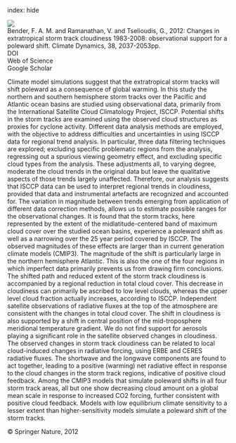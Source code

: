 index: hide

<div class="Citation">
    <div class="Citation-thumb CitationThumb-linked"  data-href="https://doi.org/10.1007/s00382-011-1065-6">
      <img src="https://static.claimspace.cloud/climate-study-static/refs/thumbs/2/Bender_et_al_2012-thumb.png" />
    </div>

  <div class="Citation-body">
    <div class="Citation-text">Bender, F. A. M. and Ramanathan, V. and Tselioudis, G., 2012: Changes in extratropical storm track cloudiness 1983-2008: observational support for a poleward shift. <span class="Article-journal">Climate Dynamics, </span><span class="Article-volume">38, </span>2037-2053pp.</div>
    <div class="Citation-links">
      <div class="CitationLink" data-href="https://doi.org/10.1007/s00382-011-1065-6">
        <div class="CitationLink-icon CitationLink-Doi"></div>
        <div class="CitationLink-text">DOI</div>
      </div>
      <div class="CitationLink" data-href="http://cel.webofknowledge.com/InboundService.do?customersID=atyponcel&smartRedirect=yes&mode=FullRecord&IsProductCode=Yes&product=CEL&Init=Yes&Func=Frame&action=retrieve&SrcApp=literatum&SrcAuth=atyponcel&SID=7CNc3cIRaBKjGbSujFM&UT=WOS:000303448300022">
        <div class="CitationLink-icon CitationLink-Isi"></div>
        <div class="CitationLink-text">Web of Science</div>
      </div>
      <div class="CitationLink" data-href="https://scholar.google.com/scholar?q=10.1007/s00382-011-1065-6">
        <div class="CitationLink-icon CitationLink-Scholar"></div>
        <div class="CitationLink-text">Google Scholar</div>
      </div>
    </div>
  </div>
</div>

Climate model simulations suggest that the extratropical storm tracks will shift poleward as a consequence of global warming. In this study the northern and southern hemisphere storm tracks over the Pacific and Atlantic ocean basins are studied using observational data, primarily from the International Satellite Cloud Climatology Project, ISCCP. Potential shifts in the storm tracks are examined using the observed cloud structures as proxies for cyclone activity. Different data analysis methods are employed, with the objective to address difficulties and uncertainties in using ISCCP data for regional trend analysis. In particular, three data filtering techniques are explored; excluding specific problematic regions from the analysis, regressing out a spurious viewing geometry effect, and excluding specific cloud types from the analysis. These adjustments all, to varying degree, moderate the cloud trends in the original data but leave the qualitative aspects of those trends largely unaffected. Therefore, our analysis suggests that ISCCP data can be used to interpret regional trends in cloudiness, provided that data and instrumental artefacts are recognized and accounted for. The variation in magnitude between trends emerging from application of different data correction methods, allows us to estimate possible ranges for the observational changes. It is found that the storm tracks, here represented by the extent of the midlatitude-centered band of maximum cloud cover over the studied ocean basins, experience a poleward shift as well as a narrowing over the 25 year period covered by ISCCP. The observed magnitudes of these effects are larger than in current generation climate models (CMIP3). The magnitude of the shift is particularly large in the northern hemisphere Atlantic. This is also the one of the four regions in which imperfect data primarily prevents us from drawing firm conclusions. The shifted path and reduced extent of the storm track cloudiness is accompanied by a regional reduction in total cloud cover. This decrease in cloudiness can primarily be ascribed to low level clouds, whereas the upper level cloud fraction actually increases, according to ISCCP. Independent satellite observations of radiative fluxes at the top of the atmosphere are consistent with the changes in total cloud cover. The shift in cloudiness is also supported by a shift in central position of the mid-troposphere meridional temperature gradient. We do not find support for aerosols playing a significant role in the satellite observed changes in cloudiness. The observed changes in storm track cloudiness can be related to local cloud-induced changes in radiative forcing, using ERBE and CERES radiative fluxes. The shortwave and the longwave components are found to act together, leading to a positive (warming) net radiative effect in response to the cloud changes in the storm track regions, indicative of positive cloud feedback. Among the CMIP3 models that simulate poleward shifts in all four storm track areas, all but one show decreasing cloud amount on a global mean scale in response to increased CO2 forcing, further consistent with positive cloud feedback. Models with low equilibrium climate sensitivity to a lesser extent than higher-sensitivity models simulate a poleward shift of the storm tracks.

<div class="Citation-copy">
&copy; Springer Nature, 2012
</div>